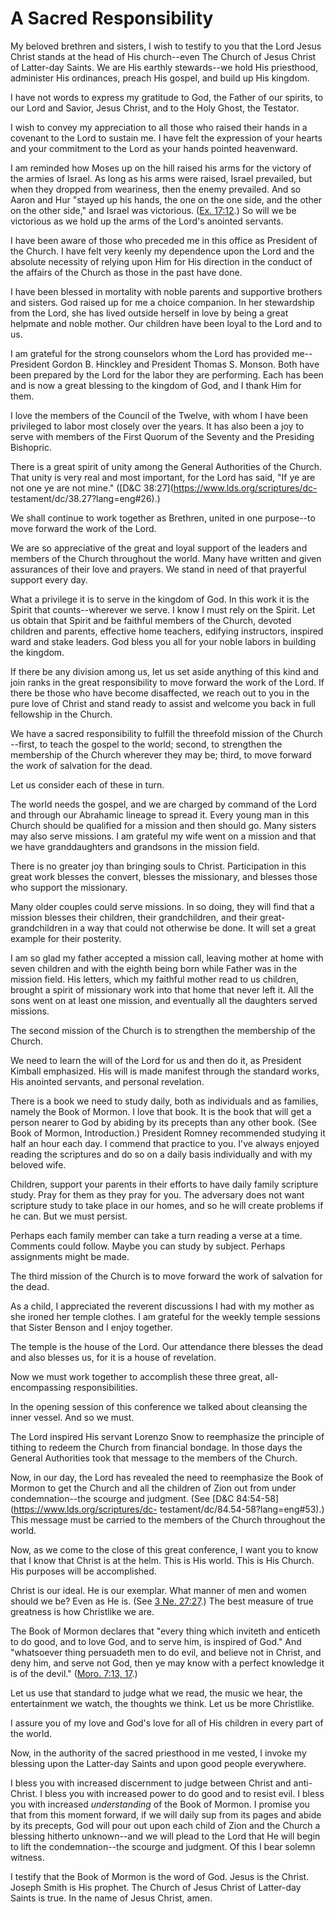 # A Sacred Responsibility

My beloved brethren and sisters, I wish to testify to you that the Lord Jesus
Christ stands at the head of His church--even The Church of Jesus Christ of
Latter-day Saints. We are His earthly stewards--we hold His priesthood,
administer His ordinances, preach His gospel, and build up His kingdom.

I have not words to express my gratitude to God, the Father of our spirits, to
our Lord and Savior, Jesus Christ, and to the Holy Ghost, the Testator.

I wish to convey my appreciation to all those who raised their hands in a
covenant to the Lord to sustain me. I have felt the expression of your hearts
and your commitment to the Lord as your hands pointed heavenward.

I am reminded how Moses up on the hill raised his arms for the victory of the
armies of Israel. As long as his arms were raised, Israel prevailed, but when
they dropped from weariness, then the enemy prevailed. And so Aaron and Hur
"stayed up his hands, the one on the one side, and the other on the other
side," and Israel was victorious. ([Ex.
17:12](https://www.lds.org/scriptures/ot/ex/17.12?lang=eng#11).) So will we be
victorious as we hold up the arms of the Lord's anointed servants.

I have been aware of those who preceded me in this office as President of the
Church. I have felt very keenly my dependence upon the Lord and the absolute
necessity of relying upon Him for His direction in the conduct of the affairs
of the Church as those in the past have done.

I have been blessed in mortality with noble parents and supportive brothers
and sisters. God raised up for me a choice companion. In her stewardship from
the Lord, she has lived outside herself in love by being a great helpmate and
noble mother. Our children have been loyal to the Lord and to us.

I am grateful for the strong counselors whom the Lord has provided me--
President Gordon B. Hinckley and President Thomas S. Monson. Both have been
prepared by the Lord for the labor they are performing. Each has been and is
now a great blessing to the kingdom of God, and I thank Him for them.

I love the members of the Council of the Twelve, with whom I have been
privileged to labor most closely over the years. It has also been a joy to
serve with members of the First Quorum of the Seventy and the Presiding
Bishopric.

There is a great spirit of unity among the General Authorities of the Church.
That unity is very real and most important, for the Lord has said, "If ye are
not one ye are not mine." ([D&amp;C 38:27](https://www.lds.org/scriptures/dc-
testament/dc/38.27?lang=eng#26).)

We shall continue to work together as Brethren, united in one purpose--to move
forward the work of the Lord.

We are so appreciative of the great and loyal support of the leaders and
members of the Church throughout the world. Many have written and given
assurances of their love and prayers. We stand in need of that prayerful
support every day.

What a privilege it is to serve in the kingdom of God. In this work it is the
Spirit that counts--wherever we serve. I know I must rely on the Spirit. Let
us obtain that Spirit and be faithful members of the Church, devoted children
and parents, effective home teachers, edifying instructors, inspired ward and
stake leaders. God bless you all for your noble labors in building the
kingdom.

If there be any division among us, let us set aside anything of this kind and
join ranks in the great responsibility to move forward the work of the Lord.
If there be those who have become disaffected, we reach out to you in the pure
love of Christ and stand ready to assist and welcome you back in full
fellowship in the Church.

We have a sacred responsibility to fulfill the threefold mission of the Church
--first, to teach the gospel to the world; second, to strengthen the
membership of the Church wherever they may be; third, to move forward the work
of salvation for the dead.

Let us consider each of these in turn.

The world needs the gospel, and we are charged by command of the Lord and
through our Abrahamic lineage to spread it. Every young man in this Church
should be qualified for a mission and then should go. Many sisters may also
serve missions. I am grateful my wife went on a mission and that we have
granddaughters and grandsons in the mission field.

There is no greater joy than bringing souls to Christ. Participation in this
great work blesses the convert, blesses the missionary, and blesses those who
support the missionary.

Many older couples could serve missions. In so doing, they will find that a
mission blesses their children, their grandchildren, and their great-
grandchildren in a way that could not otherwise be done. It will set a great
example for their posterity.

I am so glad my father accepted a mission call, leaving mother at home with
seven children and with the eighth being born while Father was in the mission
field. His letters, which my faithful mother read to us children, brought a
spirit of missionary work into that home that never left it. All the sons went
on at least one mission, and eventually all the daughters served missions.

The second mission of the Church is to strengthen the membership of the
Church.

We need to learn the will of the Lord for us and then do it, as President
Kimball emphasized. His will is made manifest through the standard works, His
anointed servants, and personal revelation.

There is a book we need to study daily, both as individuals and as families,
namely the Book of Mormon. I love that book. It is the book that will get a
person nearer to God by abiding by its precepts than any other book. (See Book
of Mormon, Introduction.) President Romney recommended studying it half an
hour each day. I commend that practice to you. I've always enjoyed reading the
scriptures and do so on a daily basis individually and with my beloved wife.

Children, support your parents in their efforts to have daily family scripture
study. Pray for them as they pray for you. The adversary does not want
scripture study to take place in our homes, and so he will create problems if
he can. But we must persist.

Perhaps each family member can take a turn reading a verse at a time. Comments
could follow. Maybe you can study by subject. Perhaps assignments might be
made.

The third mission of the Church is to move forward the work of salvation for
the dead.

As a child, I appreciated the reverent discussions I had with my mother as she
ironed her temple clothes. I am grateful for the weekly temple sessions that
Sister Benson and I enjoy together.

The temple is the house of the Lord. Our attendance there blesses the dead and
also blesses us, for it is a house of revelation.

Now we must work together to accomplish these three great, all-encompassing
responsibilities.

In the opening session of this conference we talked about cleansing the inner
vessel. And so we must.

The Lord inspired His servant Lorenzo Snow to reemphasize the principle of
tithing to redeem the Church from financial bondage. In those days the General
Authorities took that message to the members of the Church.

Now, in our day, the Lord has revealed the need to reemphasize the Book of
Mormon to get the Church and all the children of Zion out from under
condemnation--the scourge and judgment. (See [D&amp;C
84:54-58](https://www.lds.org/scriptures/dc-
testament/dc/84.54-58?lang=eng#53).) This message must be carried to the
members of the Church throughout the world.

Now, as we come to the close of this great conference, I want you to know that
I know that Christ is at the helm. This is His world. This is His Church. His
purposes will be accomplished.

Christ is our ideal. He is our exemplar. What manner of men and women should
we be? Even as He is. (See [3 Ne.
27:27](https://www.lds.org/scriptures/bofm/3-ne/27.27?lang=eng#26).) The best
measure of true greatness is how Christlike we are.

The Book of Mormon declares that "every thing which inviteth and enticeth to
do good, and to love God, and to serve him, is inspired of God." And
"whatsoever thing persuadeth men to do evil, and believe not in Christ, and
deny him, and serve not God, then ye may know with a perfect knowledge it is
of the devil." ([Moro. 7:13,
17](https://www.lds.org/scriptures/bofm/moro/7.13%2C17?lang=eng#12).)

Let us use that standard to judge what we read, the music we hear, the
entertainment we watch, the thoughts we think. Let us be more Christlike.

I assure you of my love and God's love for all of His children in every part
of the world.

Now, in the authority of the sacred priesthood in me vested, I invoke my
blessing upon the Latter-day Saints and upon good people everywhere.

I bless you with increased discernment to judge between Christ and anti-
Christ. I bless you with increased power to do good and to resist evil. I
bless you with increased _understanding_ of the Book of Mormon. I promise you
that from this moment forward, if we will daily sup from its pages and abide
by its precepts, God will pour out upon each child of Zion and the Church a
blessing hitherto unknown--and we will plead to the Lord that He will begin to
lift the condemnation--the scourge and judgment. Of this I bear solemn
witness.

I testify that the Book of Mormon is the word of God. Jesus is the Christ.
Joseph Smith is His prophet. The Church of Jesus Christ of Latter-day Saints
is true. In the name of Jesus Christ, amen.


